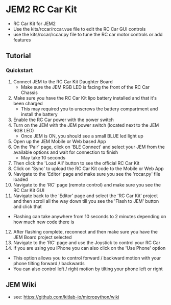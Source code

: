 # JEM2 RC Car Kit
- RC Car Kit for JEM2
- Use the kits/rccar/rccar.vue file to edit the RC Car GUI controls
- use the kits/rccar/rccar.py file to tune the RC car motor controls or add features

## Tutorial
### Quickstart
1. Connect JEM to the RC Car Kit Daughter Board
   - Make sure the JEM RGB LED is facing the front of the RC Car Chassis
2. Make sure you have the RC Car Kit lipo battery installed and that it's been charged
   - This may required you to unscrews the battery compartment and install the battery
3. Enable the RC Car power with the power switch
4. Turn on the JEM with the JEM power switch (located next to the JEM RGB LED)
   - Once JEM is ON, you should see a small BLUE led light up
5. Open up the JEM Mobile or Web based App
6. On the 'Pair' page, click on 'BLE Connect' and select your JEM from the available options and wait for connection to finish
   - May take 10 seconds
7. Then click the 'Load All' button to see the official RC Car Kit
8. Click on 'Sync' to upload the RC Car Kit code to the Mobile or Web App
9. Navigate to the 'Editor' page and make sure you see the 'rccar.py' file loaded
10. Navigate to the 'RC' page (remote control) and make sure you see the RC Car Kit GUI
11. Navigate back to the 'Editor' page and select the 'RC Car Kit' project and then scroll all the way down till you see the 'Flash to JEM' button and click that
   - Flashing can take anywhere from 10 seconds to 2 minutes depending on how much new code there is
12. After flashing complete, reconnect and then make sure you have the JEM Board project selected
13. Navigate to the 'RC' page and use the Joystick to control your RC Car
14. If you are using you iPhone you can also click on the 'Use Phone' option
   - This option allows you to control forward / backward motion with your phone tilting forward / backwards
   - You can also control left / right motion by tilting your phone left or right

## JEM Wiki
- see: https://github.com/kitlab-io/micropython/wiki



